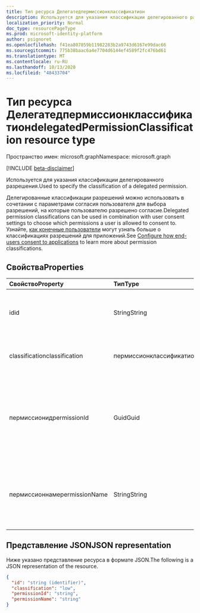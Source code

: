 ```yaml
---
title: Тип ресурса Делегатедпермиссионклассификатион
description: Используется для указания классификации делегированного разрешения.
localization_priority: Normal
doc_type: resourcePageType
ms.prod: microsoft-identity-platform
author: psignoret
ms.openlocfilehash: f41ea807859b11982283b2a9743d6167e99dac66
ms.sourcegitcommit: 775b38baac6a4e7704d6144ef4589f2fc476bd61
ms.translationtype: MT
ms.contentlocale: ru-RU
ms.lasthandoff: 10/13/2020
ms.locfileid: "48433704"
---
```

# <a name="delegatedpermissionclassification-resource-type"></a><span data-ttu-id="522f6-103">Тип ресурса Делегатедпермиссионклассификатион</span><span class="sxs-lookup"><span data-stu-id="522f6-103">delegatedPermissionClassification resource type</span></span>

<span data-ttu-id="522f6-104">Пространство имен: microsoft.graph</span><span class="sxs-lookup"><span data-stu-id="522f6-104">Namespace: microsoft.graph</span></span>

[!INCLUDE [beta-disclaimer](../../includes/beta-disclaimer.md)]

<span data-ttu-id="522f6-105">Используется для указания классификации делегированного разрешения.</span><span class="sxs-lookup"><span data-stu-id="522f6-105">Used to specify the classification of a delegated permission.</span></span>

<span data-ttu-id="522f6-106">Делегированные классификации разрешений можно использовать в сочетании с параметрами согласия пользователя для выбора разрешений, на которые пользователю разрешено согласие.</span><span class="sxs-lookup"><span data-stu-id="522f6-106">Delegated permission classifications can be used in combination with user consent settings to choose which permissions a user is allowed to consent to.</span></span> <span data-ttu-id="522f6-107">Узнайте, [как конечные пользователи](https://docs.microsoft.com/azure/active-directory/manage-apps/configure-user-consent) могут узнать больше о классификациях разрешений для приложений.</span><span class="sxs-lookup"><span data-stu-id="522f6-107">See [Configure how end-users consent to applications](https://docs.microsoft.com/azure/active-directory/manage-apps/configure-user-consent) to learn more about permission classifications.</span></span>

## <a name="properties"></a><span data-ttu-id="522f6-108">Свойства</span><span class="sxs-lookup"><span data-stu-id="522f6-108">Properties</span></span>

| <span data-ttu-id="522f6-109">Свойство</span><span class="sxs-lookup"><span data-stu-id="522f6-109">Property</span></span> | <span data-ttu-id="522f6-110">Тип</span><span class="sxs-lookup"><span data-stu-id="522f6-110">Type</span></span> | <span data-ttu-id="522f6-111">Описание</span><span class="sxs-lookup"><span data-stu-id="522f6-111">Description</span></span> |
|:---------------|:--------|:----------|
| <span data-ttu-id="522f6-112">id</span><span class="sxs-lookup"><span data-stu-id="522f6-112">id</span></span> | <span data-ttu-id="522f6-113">String</span><span class="sxs-lookup"><span data-stu-id="522f6-113">String</span></span> | <span data-ttu-id="522f6-114">Уникальный идентификатор для ключа **делегатедпермиссионклассификатион** .</span><span class="sxs-lookup"><span data-stu-id="522f6-114">A unique identifier for the **delegatedPermissionClassification** Key.</span></span> <span data-ttu-id="522f6-115">Значение null не допускается.</span><span class="sxs-lookup"><span data-stu-id="522f6-115">Not nullable.</span></span> <span data-ttu-id="522f6-116">Только для чтения.</span><span class="sxs-lookup"><span data-stu-id="522f6-116">Read-only.</span></span> |
| <span data-ttu-id="522f6-117">classification</span><span class="sxs-lookup"><span data-stu-id="522f6-117">classification</span></span> | <span data-ttu-id="522f6-118">пермиссионклассификатионтипе</span><span class="sxs-lookup"><span data-stu-id="522f6-118">permissionClassificationType</span></span> | <span data-ttu-id="522f6-119">Заданное значение классификации.</span><span class="sxs-lookup"><span data-stu-id="522f6-119">The classification value being given.</span></span> <span data-ttu-id="522f6-120">Возможные значения: `low` .</span><span class="sxs-lookup"><span data-stu-id="522f6-120">Possible value: `low`.</span></span> <span data-ttu-id="522f6-121">Не поддерживает `$filter`.</span><span class="sxs-lookup"><span data-stu-id="522f6-121">Does not support `$filter`.</span></span> |
| <span data-ttu-id="522f6-122">пермиссионид</span><span class="sxs-lookup"><span data-stu-id="522f6-122">permissionId</span></span> | <span data-ttu-id="522f6-123">Guid</span><span class="sxs-lookup"><span data-stu-id="522f6-123">Guid</span></span> | <span data-ttu-id="522f6-124">Уникальный идентификатор (**ID**) для делегированного разрешения, указанного в коллекции **публишедпермиссионскопес** объекта [servicePrincipal](servicePrincipal.md).</span><span class="sxs-lookup"><span data-stu-id="522f6-124">The unique identifier (**id**) for the delegated permission listed in the **publishedPermissionScopes** collection of the [servicePrincipal](servicePrincipal.md).</span></span> <span data-ttu-id="522f6-125">Требуется при создании.</span><span class="sxs-lookup"><span data-stu-id="522f6-125">Required on create.</span></span> <span data-ttu-id="522f6-126">Не поддерживает `$filter`.</span><span class="sxs-lookup"><span data-stu-id="522f6-126">Does not support `$filter`.</span></span> |
| <span data-ttu-id="522f6-127">пермиссионнаме</span><span class="sxs-lookup"><span data-stu-id="522f6-127">permissionName</span></span> | <span data-ttu-id="522f6-128">String</span><span class="sxs-lookup"><span data-stu-id="522f6-128">String</span></span> | <span data-ttu-id="522f6-129">Значение утверждения (**value**) для делегированного разрешения, указанного в коллекции **публишедпермиссионскопес** объекта [servicePrincipal](servicePrincipal.md).</span><span class="sxs-lookup"><span data-stu-id="522f6-129">The claim value (**value**) for the delegated permission listed in the **publishedPermissionScopes** collection of the [servicePrincipal](servicePrincipal.md).</span></span> <span data-ttu-id="522f6-130">Не поддерживает `$filter`.</span><span class="sxs-lookup"><span data-stu-id="522f6-130">Does not support `$filter`.</span></span> |

## <a name="json-representation"></a><span data-ttu-id="522f6-131">Представление JSON</span><span class="sxs-lookup"><span data-stu-id="522f6-131">JSON representation</span></span>

<span data-ttu-id="522f6-132">Ниже указано представление ресурса в формате JSON.</span><span class="sxs-lookup"><span data-stu-id="522f6-132">The following is a JSON representation of the resource.</span></span>

<!-- {
  "blockType": "resource",
  "optionalProperties": [

  ],
  "@odata.type": "microsoft.graph.delegatedPermissionClassification"
}-->

```json
{
  "id": "string (identifier)",
  "classification": "low",
  "permissionId": "string",
  "permissionName": "string"
}
```
